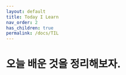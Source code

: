 ```yaml
---
layout: default
title: Today I Learn
nav_order: 2
has_children: true
permalink: /docs/TIL
---
```


# 오늘 배운 것을 정리해보자.
